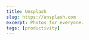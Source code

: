 ```yaml
---
title: Unsplash
slug: https://unsplash.com
excerpt: Photos for everyone.
tags: [productivity]
---
```

